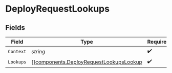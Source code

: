 # DeployRequestLookups


## Fields

| Field                                                                                            | Type                                                                                             | Required                                                                                         | Description                                                                                      |
| ------------------------------------------------------------------------------------------------ | ------------------------------------------------------------------------------------------------ | ------------------------------------------------------------------------------------------------ | ------------------------------------------------------------------------------------------------ |
| `Context`                                                                                        | *string*                                                                                         | :heavy_check_mark:                                                                               | N/A                                                                                              |
| `Lookups`                                                                                        | [][components.DeployRequestLookupsLookup](../../models/components/deployrequestlookupslookup.md) | :heavy_check_mark:                                                                               | N/A                                                                                              |